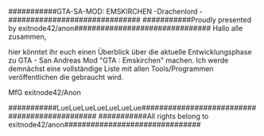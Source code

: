 ﻿###########GTA-SA-MOD: EMSKIRCHEN -Drachenlord -##############################
###########Proudly presented by exitnode42/anon###############################
Hallo alle zusammen,

hier könntet ihr euch einen Überblick über die aktuelle Entwicklungsphase zu
GTA - San Andreas Mod "GTA : Emskirchen" machen.
Ich werde demnächst eine vollständige Liste mit allen Tools/Programmen
veröffentlichen die gebraucht wird.

MfG
exitnode42/Anon

###########LueLueLueLueLueLueLue##############################################
###########All rights belong to exitnode42/anon###############################